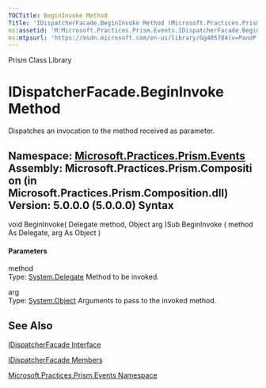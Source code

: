 ```yaml
---
TOCTitle: BeginInvoke Method
Title: 'IDispatcherFacade.BeginInvoke Method (Microsoft.Practices.Prism.Events)'
ms:assetid: 'M:Microsoft.Practices.Prism.Events.IDispatcherFacade.BeginInvoke(System.Delegate,System.Object)'
ms:mtpsurl: 'https://msdn.microsoft.com/en-us/library/Gg405784(v=PandP.50)'
---
```


Prism Class Library

IDispatcherFacade.BeginInvoke Method
========================================

Dispatches an invocation to the method received as parameter.

**Namespace:** [Microsoft.Practices.Prism.Events](https://msdn.microsoft.com/n:microsoft.practices.prism.events)
**Assembly:** Microsoft.Practices.Prism.Composition (in Microsoft.Practices.Prism.Composition.dll) Version: 5.0.0.0 (5.0.0.0)
Syntax
------

<span id="syntaxToggle"></span>void BeginInvoke( Delegate method, Object arg )Sub BeginInvoke ( method As Delegate, arg As Object )
#### Parameters

method  
Type: [System.Delegate](http://msdn2.microsoft.com/en-us/library/y22acf51)
Method to be invoked.

arg  
Type: [System.Object](http://msdn2.microsoft.com/en-us/library/e5kfa45b)
Arguments to pass to the invoked method.

See Also
--------

<span id="seeAlsoToggle"></span>
[IDispatcherFacade Interface](https://msdn.microsoft.com/t:microsoft.practices.prism.events.idispatcherfacade)

[IDispatcherFacade Members](https://msdn.microsoft.com/allmembers.t:microsoft.practices.prism.events.idispatcherfacade)

[Microsoft.Practices.Prism.Events Namespace](https://msdn.microsoft.com/n:microsoft.practices.prism.events)
